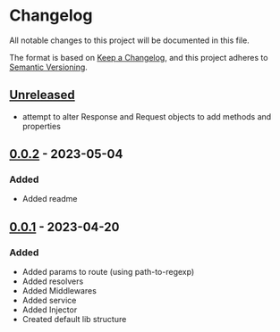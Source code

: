 # Changelog

All notable changes to this project will be documented in this file.

The format is based on [Keep a Changelog](https://keepachangelog.com/en/1.0.0/),
and this project adheres to [Semantic Versioning](https://semver.org/spec/v2.0.0.html).

## [Unreleased]

- attempt to alter Response and Request objects to add methods and properties

## [0.0.2] - 2023-05-04

### Added
- Added readme

## [0.0.1] - 2023-04-20

### Added

- Added params to route (using path-to-regexp)
- Added resolvers
- Added Middlewares
- Added service
- Added Injector
- Created default lib structure


<!-- ## [0.0.1] - 2023-03-05
### Added

- item 1

### Fixed

- item 1

### Changed

- item 1

### Removed

- item 1
-->

[unreleased]: https://github.com/xernois/backend/compare/0.0.2...HEAD
[0.0.2]: https://github.com/xernois/backend/compare/0.0.1...0.0.2
[0.0.1]: https://github.com/xernois/backend/releases/tag/0.0.1